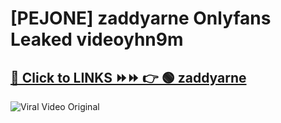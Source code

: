 
 # [PEJONE] zaddyarne Onlyfans Leaked videoyhn9m

## <h2><a href="https://clipsfans.com/zaddyarne&ref=git">🔗 Click to LINKS ⏩⏩ 👉 🟢 zaddyarne </a></h2>

<a href="https://clipsfans.com/zaddyarne&ref=git" rel="nofollow" data-target="animated-image.originalLink"><img src="https://i.ibb.co.com/xMMVF88/686577567.gif" alt="Viral Video Original" style="max-width: 100%; display: inline-block;" data-target="animated-image.originalImage"></a>

